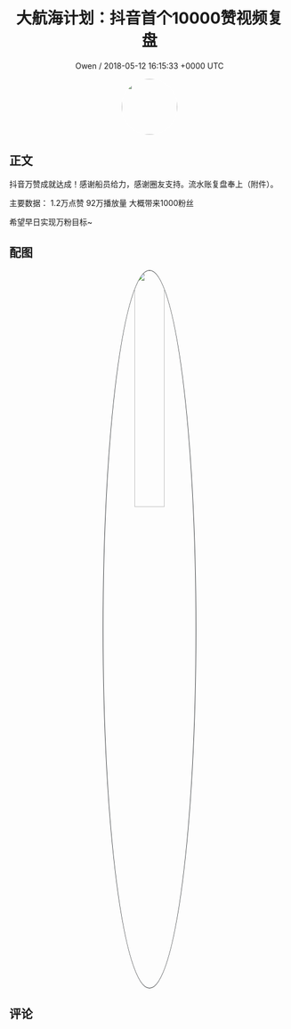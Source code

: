 <h1 align="center">大航海计划：抖音首个10000赞视频复盘</h1>
<p align="center">
    <a>Owen / 2018-05-12 16:15:33 &#43;0000 UTC</a>
</p>

<div align="center">
    <img src="https://images.zsxq.com/Fley1eU5JT4csz3LKmfWGbW202yt?e=1590940799&amp;token=kIxbL07-8jAj8w1n4s9zv64FuZZNEATmlU_Vm6zD:1zkpUc0qcQduF7QguLdZcoCJFMg=" width="100" height="100" style="border:1px solid;border-radius:50%; color:#ffffff"/>
</div>

## 正文

<div>
       

抖音万赞成就达成！感谢船员给力，感谢圈友支持。流水账复盘奉上（附件）。

主要数据：
1.2万点赞
92万播放量
大概带来1000粉丝

希望早日实现万粉目标~
</div>

## 配图
<div class="image" align="center">

<img src="https://images.zsxq.com/Fhpqp3xpQyeyNniGgQkiIxCFcYTz?imageMogr2/auto-orient/thumbnail/800x/format/jpg/blur/1x0/quality/75&amp;e=1590940799&amp;token=kIxbL07-8jAj8w1n4s9zv64FuZZNEATmlU_Vm6zD:rxzcYyO90HImENbpwvJ7KV14YSM=" width="33%" height="33%" style="border:1px solid;border-radius:50%; color:#3c3f41"/>

</div>

## 评论

<div align="left">
<div>

</div>
</div>